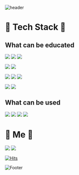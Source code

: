 ![header](https://capsule-render.vercel.app/api?type=Waving&color=3DDC84&height=200&section=header&text=nayeho&fontSize=70)

# 🔰 Tech Stack 🔰

## What can be educated

<img src="https://img.shields.io/badge/Android-3DDC84?style=for-the-badge&logo=Android&logoColor=white"> <img src="https://img.shields.io/badge/JAVA-007396?style=for-the-badge&logo=java&logoColor=white">   <img src="https://img.shields.io/badge/Kotlin-7F52FF?style=for-the-badge&logo=Kotlin&logoColor=white"> 

<img src="https://img.shields.io/badge/Python-3776AB?style=for-the-badge&logo=Python&logoColor=white"> <img src="https://img.shields.io/badge/Flask-000000?style=for-the-badge&logo=Flask&logoColor=white">

<img src="https://img.shields.io/badge/oracle-F80000?style=for-the-badge&logo=oracle&logoColor=white"> <img src="https://img.shields.io/badge/mysql-4479A1?style=for-the-badge&logo=mysql&logoColor=white"> <img src="https://img.shields.io/badge/mariaDB-003545?style=for-the-badge&logo=mariaDB&logoColor=white">

<img src="https://img.shields.io/badge/Arduino-00979D?style=for-the-badge&logo=Arduino&logoColor=white"> <img src="https://img.shields.io/badge/Raspberry Pi-A22846?style=for-the-badge&logo=Raspberry%20Pi&logoColor=white"> 

## What can be used

<img src="https://img.shields.io/badge/linux-FCC624?style=for-the-badge&logo=linux&logoColor=black"> <img src="https://img.shields.io/badge/AWS-232F3E?style=for-the-badge&logo=Amazon%20AWS&logoColor=white"> <img src="https://img.shields.io/badge/Firebase-FFCA28?style=for-the-badge&logo=Firebase&logoColor=white"> <img src="https://img.shields.io/badge/github-181717?style=for-the-badge&logo=github&logoColor=white">

# 👀 Me 👀
<a href="https://www.instagram.com/nayeh0"><img src="https://img.shields.io/badge/Instagram-E4405F?style=for-the-badge&logo=Instagram&logoColor=white"></a>
 <a href="https://mail.google.com/mail/?view=cm&amp;fs=1&amp;to=nayeho@gmail.com"><img src="https://img.shields.io/badge/Gmail-EA4335?style=for-the-badge&logo=Gmail&logoColor=white"></a>




[![Hits](https://hits.seeyoufarm.com/api/count/incr/badge.svg?url=https%3A%2F%2Fgithub.com%2Fnayeho&count_bg=%2379C83D&title_bg=%23555555&icon=android.svg&icon_color=%23EDF0EA&title=hits&edge_flat=false)](https://hits.seeyoufarm.com)

![Footer](https://capsule-render.vercel.app/api?type=waving&color=3DDC84&height=200&section=footer)

